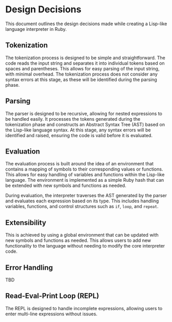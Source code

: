 # Design Decisions

This document outlines the design decisions made while creating a Lisp-like language interpreter in Ruby.

## Tokenization

The tokenization process is designed to be simple and straightforward. The code reads the input string and separates it into individual tokens based on spaces and parentheses. This allows for easy parsing of the input string, with minimal overhead. The tokenization process does not consider any syntax errors at this stage, as these will be identified during the parsing phase.

## Parsing

The parser is designed to be recursive, allowing for nested expressions to be handled easily. It processes the tokens generated during the tokenization phase and constructs an Abstract Syntax Tree (AST) based on the Lisp-like language syntax. At this stage, any syntax errors will be identified and raised, ensuring the code is valid before it is evaluated.

## Evaluation

The evaluation process is built around the idea of an environment that contains a mapping of symbols to their corresponding values or functions. This allows for easy handling of variables and functions within the Lisp-like language. The environment is implemented as a simple Ruby hash that can be extended with new symbols and functions as needed.

During evaluation, the interpreter traverses the AST generated by the parser and evaluates each expression based on its type. This includes handling variables, functions, and control structures such as `if`, `loop`, and `repeat`.

## Extensibility

This is achieved by using a global environment that can be updated with new symbols and functions as needed. This allows users to add new functionality to the language without needing to modify the core interpreter code.

## Error Handling

TBD

## Read-Eval-Print Loop (REPL)

The REPL is designed to handle incomplete expressions, allowing users to enter multi-line expressions without issues.

